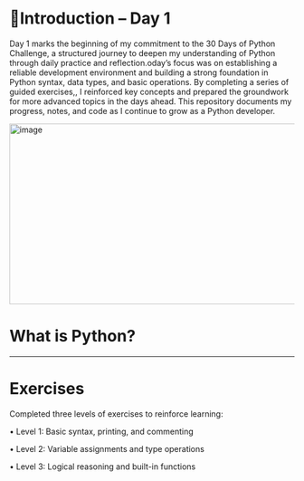 # 📘Introduction – Day  1

Day 1 marks the beginning of my commitment to the 30 Days of Python Challenge, a structured journey to deepen my understanding of Python through daily practice and reflection.oday’s focus was on establishing a reliable development environment and building a strong foundation in Python syntax, data types, and basic operations. By completing a series of guided exercises,, I reinforced key concepts and prepared the groundwork for more advanced topics in the days ahead. This repository documents my progress, notes, and code as I continue to grow as a Python developer.

<img width="1100" height="319" alt="image" src="https://github.com/user-attachments/assets/6ce42720-0d60-4b5c-9aa5-b6cdf1d79724" />

# What is Python?


---
# Exercises
Completed three levels of exercises to reinforce learning:

• Level 1: Basic syntax, printing, and commenting

• Level 2: Variable assignments and type operations

• Level 3: Logical reasoning and built-in functions
